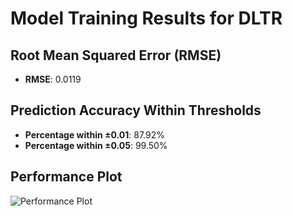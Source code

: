 # Model Training Results for DLTR

## Root Mean Squared Error (RMSE)
- **RMSE**: 0.0119

## Prediction Accuracy Within Thresholds
- **Percentage within ±0.01**: 87.92%
- **Percentage within ±0.05**: 99.50%

## Performance Plot
![Performance Plot](../imgs/DLTR.png)
